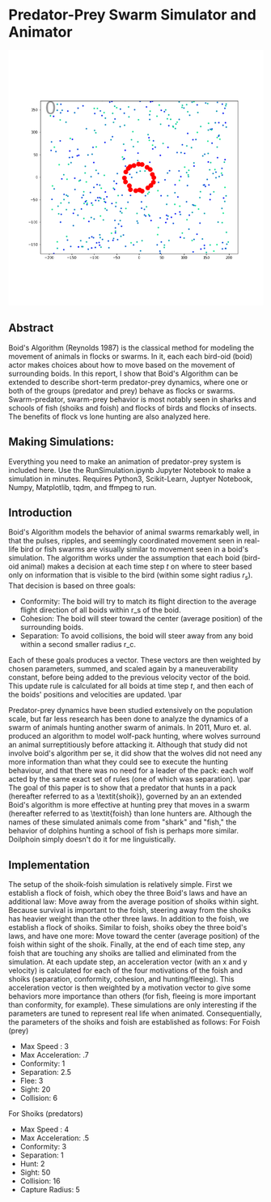 # Predator-Prey Swarm Simulator and Animator
![alt text](https://github.com/DanielMortenson/PredatoryBoids/blob/e294c3088206077f0b131e7c302dd62758c8104a/hunt2.gif?raw=true)

## Abstract

Boid's Algorithm (Reynolds 1987) is the classical method for modeling the movement of animals in flocks or swarms. In it, each each bird-oid (boid) actor makes choices about how to move based on the movement of surrounding boids. In this report, I show that Boid's Algorithm can be extended to describe short-term predator-prey dynamics, where one or both of the groups (predator and prey) behave as flocks or swarms. Swarm-predator, swarm-prey behavior is most notably seen in sharks and schools of fish (shoiks and foish) and flocks of birds and flocks of insects. The benefits of flock vs lone hunting are also analyzed here.

## Making Simulations: 

Everything you need to make an animation of predator-prey system is included here. Use the RunSimulation.ipynb Jupyter Notebook to make a simulation in minutes. Requires Python3, Scikit-Learn, Juptyer Notebook, Numpy, Matplotlib, tqdm, and ffmpeg to run.

## Introduction

Boid's Algorithm models the behavior of animal swarms remarkably well, in that the pulses, ripples, and seemingly coordinated movement seen in real-life bird or fish swarms are visually similar to movement seen in a boid's simulation. The algorithm works under the assumption that each boid (bird-oid animal) makes a decision at each time step $t$ on where to steer based only on information that is visible to the bird (within some sight radius $r_s$). That decision is based on three goals:

- Conformity: The boid will try to match its flight direction to the average flight direction of all boids within r_s of the boid.
- Cohesion: The boid will steer toward the center (average position) of the surrounding boids.
- Separation: To avoid collisions, the boid will steer away from any boid within a second smaller radius r_c.

Each of these goals produces a vector. These vectors are then weighted by chosen parameters, summed, and scaled again by a maneuverability constant, before being added to the previous velocity vector of the boid.
This update rule is calculated for all boids at time step $t$, and then each of the boids' positions and velocities are updated. \par

Predator-prey dynamics have been studied extensively on the population scale, but far less research has been done to analyze the dynamics of a swarm of animals hunting another swarm of animals. In 2011, Muro et. al. produced an algorithm to model wolf-pack hunting, where wolves surround an animal surreptitiously before attacking it. Although that study did not involve boid's algorithm per se, it did show that the wolves did not need any more information than what they could see to execute the hunting behaviour, and that there was no need for a leader of the pack: each wolf acted by the same exact set of rules (one of which was separation). \par
The goal of this paper is to show that a  predator that hunts in a pack (hereafter referred to as a \textit{shoik}), governed by an an extended Boid's algorithm is more effective at hunting prey that moves in a swarm (hereafter referred to as \textit{foish} than lone hunters are. Although the names of these simulated animals come from "shark" and "fish," the behavior of dolphins hunting a school of fish is perhaps more similar. Doilphoin simply doesn't do it for me linguistically.

## Implementation

The setup of the shoik-foish simulation is relatively simple. First we establish a flock of foish, which obey the three Boid's laws and have an additional law: Move away from the average position of shoiks within sight. Because survival is important to the foish, steering away from the shoiks has heavier weight than the other three laws. In addition to the foish, we establish a flock of shoiks. Similar to foish, shoiks obey the three boid's laws, and have one more: Move toward the center (average position) of the foish within sight of the shoik. Finally, at the end of each time step, any foish that are touching any shoiks are tallied and eliminated from the simulation. 
At each update step, an acceleration vector (with an x and y velocity) is calculated for each of the four motivations of the foish and shoiks (separation, conformity, cohesion, and hunting/fleeing). This acceleration vector is then weighted by a motivation vector to give some behaviors more importance than others (for fish, fleeing is more important than conformity, for example).
These simulations are only interesting if the parameters are tuned to represent real life when animated. Consequentially, the parameters of the shoiks and foish are established as follows:
For Foish (prey)
- Max Speed : 3
- Max Acceleration: .7
- Conformity: 1
- Separation: 2.5
- Flee: 3
- Sight: 20
- Collision: 6

For Shoiks (predators)
- Max Speed : 4
- Max Acceleration: .5
- Conformity: 3
- Separation: 1
- Hunt: 2
- Sight: 50
- Collision: 16
- Capture Radius: 5

